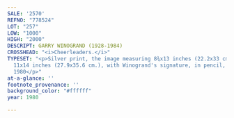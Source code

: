 ```yaml
---
SALE: '2570'
REFNO: "778524"
LOT: "257"
LOW: "1000"
HIGH: "2000"
DESCRIPT: GARRY WINOGRAND (1928-1984)
CROSSHEAD: "<i>Cheerleaders.</i>"
TYPESET: "<p>Silver print, the image measuring 8¾x13 inches (22.2x33 cm.), the sheet
  11x14 inches (27.9x35.6 cm.), with Winogrand's signature, in pencil, on verso. Circa
  1980</p>"
at-a-glance: ''
footnote_provenance: ''
background_color: "#ffffff"
year: 1980

---
```

